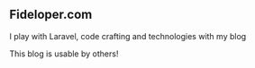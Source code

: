 ## Fideloper.com

I play with Laravel, code crafting and technologies with my blog

This blog is usable by others!
